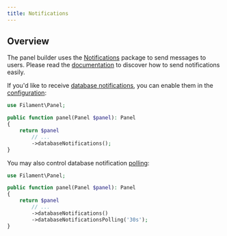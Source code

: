 ```yaml
---
title: Notifications
---
```


## Overview

The panel builder uses the [Notifications](../notifications/sending-notifications) package to send messages to users. Please read the [documentation](../notifications/sending-notifications) to discover how to send notifications easily.

If you'd like to receive [database notifications](../notifications/database-notifications), you can enable them in the [configuration](../configuration):

```php
use Filament\Panel;

public function panel(Panel $panel): Panel
{
    return $panel
        // ...
        ->databaseNotifications();
}
```

You may also control database notification [polling](../notifications/database-notifications#polling-for-new-database-notifications):

```php
use Filament\Panel;

public function panel(Panel $panel): Panel
{
    return $panel
        // ...
        ->databaseNotifications()
        ->databaseNotificationsPolling('30s');
}
```
